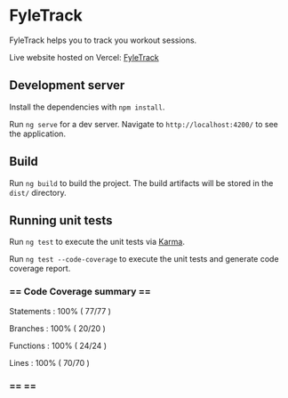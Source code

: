 # FyleTrack

FyleTrack helps you to track you workout sessions.

Live website hosted on Vercel: [FyleTrack](https://fyle-track.vercel.app/)

## Development server

Install the dependencies with `npm install`.

Run `ng serve` for a dev server. Navigate to `http://localhost:4200/` to see the application. 

## Build

Run `ng build` to build the project. The build artifacts will be stored in the `dist/` directory.

## Running unit tests

Run `ng test` to execute the unit tests via [Karma](https://karma-runner.github.io).

Run `ng test --code-coverage` to execute the unit tests and generate code coverage report.

### == Code Coverage summary ==

Statements   : 100% ( 77/77 )

Branches     : 100% ( 20/20 )

Functions    : 100% ( 24/24 )

Lines        : 100% ( 70/70 )

### == ==
